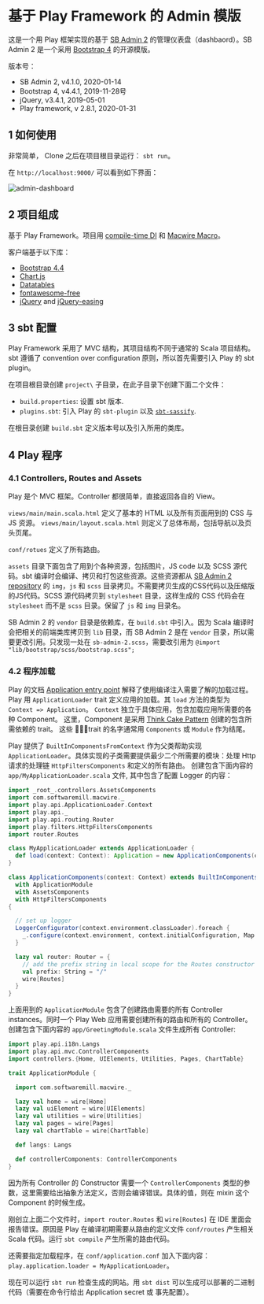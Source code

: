 # 基于 Play Framework 的 Admin 模版

这是一个用 Play 框架实现的基于 [SB Admin 2](https://github.com/BlackrockDigital/startbootstrap-sb-admin-2) 的管理仪表盘（dashbaord）。SB Admin 2 是一个采用 [Bootstrap 4](https://getbootstrap.com/) 的开源模版。

版本号：

- SB Admin 2, v4.1.0, 2020-01-14
- Bootstrap 4, v4.4.1, 2019-11-28号
- jQuery, v3.4.1, 2019-05-01
- Play framework, v 2.8.1, 2020-01-31

## 1 如何使用

非常简单， Clone 之后在项目根目录运行： `sbt run`。

在 `http://localhost:9000/` 可以看到如下界面：

![admin-dashboard](./docs/admin-dashboard.png)

## 2 项目组成

基于 Play Framework。项目用 [compile-time DI](https://www.playframework.com/documentation/2.8.x/ScalaCompileTimeDependencyInjection) 和 [Macwire Macro](http://di-in-scala.github.io/)。  

客户端基于以下库：

- [Bootstrap 4.4](https://getbootstrap.com/docs/4.4/getting-started/introduction/)
- [Chart.js](https://www.chartjs.org/)
- [Datatables](https://datatables.net/)
- [fontawesome-free](https://fontawesome.com/start)
- [jQuery](https://jquery.com/) and [jQuery-easing](https://jqueryui.com/easing/)

## 3 sbt 配置

Play Framework 采用了 MVC 结构，其项目结构不同于通常的 Scala 项目结构。sbt 遵循了 convention over configuration 原则，所以首先需要引入 Play 的 sbt plugin。

在项目根目录创建 `project\` 子目录，在此子目录下创建下面二个文件：

- `build.properties`: 设置 sbt 版本.
- `plugins.sbt`: 引入 Play 的 `sbt-plugin` 以及 [`sbt-sassify`](https://github.com/irundaia/sbt-sassify).

在根目录创建 `build.sbt` 定义版本号以及引入所用的类库。

## 4 Play 程序

### 4.1 Controllers, Routes and Assets

Play 是个 MVC 框架。Controller 都很简单，直接返回各自的 View。

`views/main/main.scala.html` 定义了基本的 HTML 以及所有页面用到的 CSS 与 JS 资源。 `views/main/layout.scala.html` 则定义了总体布局，包括导航以及页头页尾。

`conf/rotues` 定义了所有路由。

`assets` 目录下面包含了用到个各种资源，包括图片，JS code 以及 SCSS 源代码。sbt 编译时会编译、拷贝和打包这些资源。这些资源都从 [SB Admin 2 repository](https://github.com/BlackrockDigital/startbootstrap-sb-admin-2) 的 `img`，`js` 和 `scss` 目录拷贝。不需要拷贝生成的CSS代码以及压缩版的JS代码。SCSS 源代码拷贝到 `stylesheet` 目录，这样生成的 CSS 代码会在 `stylesheet` 而不是 `scss` 目录。保留了 `js` 和 `img` 目录名。

SB Admin 2 的 `vendor` 目录是依赖库，在 `build.sbt` 中引入。因为 Scala 编译时会把相关的前端类库拷贝到 `lib` 目录，而 SB Admin 2 是在 `vendor` 目录，所以需要更改引用。只发现一处在 `sb-admin-2.scss`，需要改引用为 `@import "lib/bootstrap/scss/bootstrap.scss";`

### 4.2 程序加载

Play 的文档 [Application entry point](https://www.playframework.com/documentation/2.8.x/ScalaCompileTimeDependencyInjection) 解释了使用编译注入需要了解的加载过程。Play 用 `ApplicationLoader` trait 定义应用的加载。其 `load` 方法的类型为 `Context => Application`。 `Context` 独立于具体应用，包含加载应用所需要的各种 Component。 这里，Component 是采用 [Think Cake Pattern](http://www.warski.org/blog/2014/02/using-scala-traits-as-modules-or-the-thin-cake-pattern/) 创建的包含所需依赖的 trait。 这些 trait 的名字通常用 `Components` 或 `Module` 作为结尾。

Play 提供了 `BuiltInComponentsFromContext` 作为父类帮助实现 `ApplicationLoader`。具体实现的子类需要提供最少二个所需要的模块：处理 Http 请求的处理链 `HttpFiltersComponents` 和定义的所有路由。 创建包含下面内容的 `app/MyApplicationLoader.scala` 文件, 其中包含了配置 Logger 的内容：

```scala
import _root_.controllers.AssetsComponents
import com.softwaremill.macwire._
import play.api.ApplicationLoader.Context
import play.api._
import play.api.routing.Router
import play.filters.HttpFiltersComponents
import router.Routes

class MyApplicationLoader extends ApplicationLoader {
  def load(context: Context): Application = new ApplicationComponents(context).application
}

class ApplicationComponents(context: Context) extends BuiltInComponentsFromContext(context)
  with ApplicationModule
  with AssetsComponents
  with HttpFiltersComponents
{

  // set up logger
  LoggerConfigurator(context.environment.classLoader).foreach {
    _.configure(context.environment, context.initialConfiguration, Map.empty)
  }

  lazy val router: Router = {
    // add the prefix string in local scope for the Routes constructor
    val prefix: String = "/"
    wire[Routes]
  }
}
```

上面用到的 `ApplicationModule` 包含了创建路由需要的所有 Controller instances。同时一个 Play Web 应用需要创建所有的路由和所有的 Controller。创建包含下面内容的 `app/GreetingModule.scala` 文件生成所有 Controller:

```scala
import play.api.i18n.Langs
import play.api.mvc.ControllerComponents
import controllers.{Home, UIElements, Utilities, Pages, ChartTable}

trait ApplicationModule {

  import com.softwaremill.macwire._

  lazy val home = wire[Home]
  lazy val uiElement = wire[UIElements]
  lazy val utilities = wire[Utilities]
  lazy val pages = wire[Pages]
  lazy val chartTable = wire[ChartTable]

  def langs: Langs

  def controllerComponents: ControllerComponents
}
```

因为所有 Controller 的 Constructor 需要一个 `ControllerComponents` 类型的参数，这里需要给出抽象方法定义，否则会编译错误。具体的值，则在 mixin 这个 Component 的时候生成。

刚创立上面二个文件时，`import router.Routes` 和 `wire[Routes]` 在 IDE 里面会报告错误。原因是 Play 在编译初期需要从路由的定义文件 `conf/routes` 产生相关 Scala 代码。运行 `sbt compile` 产生所需的路由代码。

还需要指定加载程序，在 `conf/application.conf` 加入下面内容：`play.application.loader = MyApplicationLoader`。

现在可以运行 `sbt run` 检查生成的网站。用 `sbt dist` 可以生成可以部署的二进制代码（需要在命令行给出 Application secret 或 事先配置）。

